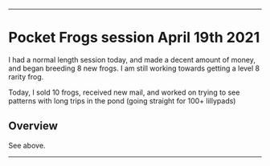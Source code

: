 
***

# Pocket Frogs session April 19th 2021

I had a normal length session today, and made a decent amount of money, and began breeding 8 new frogs. I am still working towards getting a level 8 rarity frog.

Today, I sold 10 frogs, received new mail, and worked on trying to see patterns with long trips in the pond (going straight for 100+ lillypads)

## Overview

See above.

***
